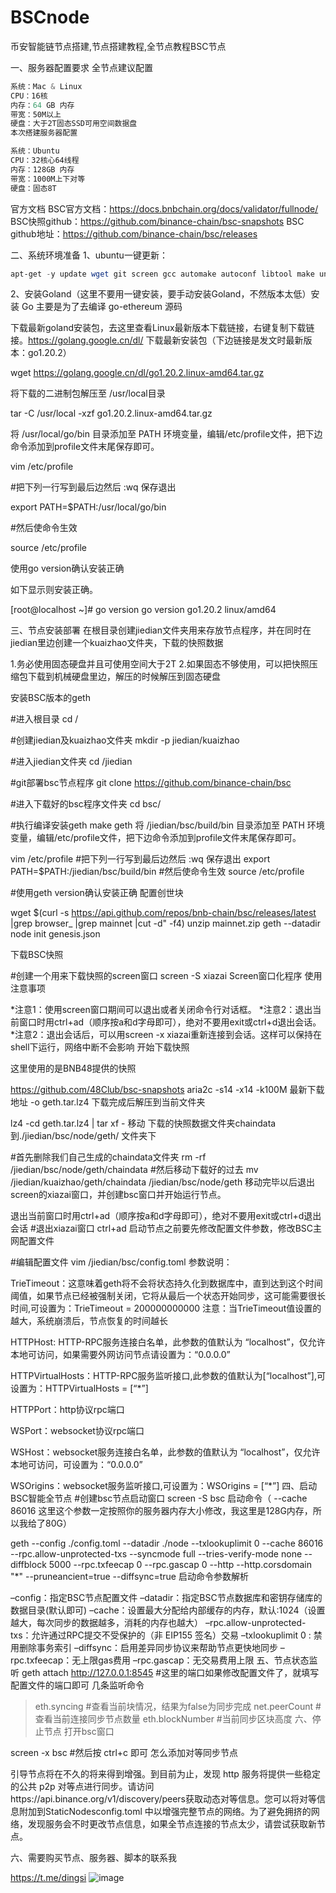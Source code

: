 # BSCnode
币安智能链节点搭建,节点搭建教程,全节点教程BSC节点

一、服务器配置要求
全节点建议配置
```powershell
系统：Mac & Linux
CPU：16核
内存：64 GB 内存
带宽：50M以上
硬盘：大于2T固态SSD可用空间数据盘
本次搭建服务器配置
```
```powershell
系统：Ubuntu
CPU：32核心64线程
内存：128GB 内存
带宽：1000M上下对等
硬盘：固态8T
```

官方文档
BSC官方文档：https://docs.bnbchain.org/docs/validator/fullnode/
BSC快照github：https://github.com/binance-chain/bsc-snapshots
BSC github地址：https://github.com/binance-chain/bsc/releases

二、系统环境准备
1、ubuntu一键更新：
```powershell
apt-get -y update wget git screen gcc automake autoconf libtool make unzip aria2 vim
```
2、安装Goland（这里不要用一键安装，要手动安装Goland，不然版本太低）安装 Go 主要是为了去编译 go-ethereum 源码

下载最新goland安装包，去这里查看Linux最新版本下载链接，右键复制下载链接。https://golang.google.cn/dl/
下载最新安装包（下边链接是发文时最新版本：go1.20.2）

wget https://golang.google.cn/dl/go1.20.2.linux-amd64.tar.gz

将下载的二进制包解压至 /usr/local目录

tar -C /usr/local -xzf go1.20.2.linux-amd64.tar.gz

将 /usr/local/go/bin 目录添加至 PATH 环境变量，编辑/etc/profile文件，把下边命令添加到profile文件末尾保存即可。

vim /etc/profile

#把下列一行写到最后边然后 :wq 保存退出

export PATH=$PATH:/usr/local/go/bin

#然后使命令生效

source /etc/profile

使用go version确认安装正确

如下显示则安装正确。

[root@localhost ~]# go version
go version go1.20.2 linux/amd64

三、节点安装部署
在根目录创建jiedian文件夹用来存放节点程序，并在同时在jiedian里边创建一个kuaizhao文件夹，下载的快照数据

1.务必使用固态硬盘并且可使用空间大于2T
2.如果固态不够使用，可以把快照压缩包下载到机械硬盘里边，解压的时候解压到固态硬盘

安装BSC版本的geth

#进入根目录
cd /
 
#创建jiedian及kuaizhao文件夹
mkdir -p jiedian/kuaizhao
 
#进入jiedian文件夹
cd /jiedian
 
#git部署bsc节点程序
git clone https://github.com/binance-chain/bsc
 
#进入下载好的bsc程序文件夹
cd bsc/
 
#执行编译安装geth
make geth
将 /jiedian/bsc/build/bin 目录添加至 PATH 环境变量，编辑/etc/profile文件，把下边命令添加到profile文件末尾保存即可。

vim /etc/profile
#把下列一行写到最后边然后 :wq 保存退出
export PATH=$PATH:/jiedian/bsc/build/bin
#然后使命令生效
source /etc/profile
 
#使用geth version确认安装正确
配置创世块

wget   $(curl -s https://api.github.com/repos/bnb-chain/bsc/releases/latest |grep browser_ |grep mainnet |cut -d\" -f4)
unzip mainnet.zip
geth --datadir node init genesis.json

下载BSC快照

#创建一个用来下载快照的screen窗口
screen -S xiazai
Screen窗口化程序 使用注意事项

*注意1：使用screen窗口期间可以退出或者关闭命令行对话框。
*注意2：退出当前窗口时用ctrl+ad（顺序按a和d字母即可），绝对不要用exit或ctrl+d退出会话。
*注意2：退出会话后，可以用screen -x xiazai重新连接到会话。这样可以保持在shell下运行，网络中断不会影响
开始下载快照

这里使用的是BNB48提供的快照

https://github.com/48Club/bsc-snapshots
aria2c -s14 -x14 -k100M 最新下载地址 -o geth.tar.lz4
下载完成后解压到当前文件夹

lz4 -cd geth.tar.lz4 | tar xf -
移动 下载的快照数据文件夹chaindata到./jiedian/bsc/node/geth/ 文件夹下

#首先删除我们自己生成的chaindata文件夹
rm -rf /jiedian/bsc/node/geth/chaindata
#然后移动下载好的过去
mv /jiedian/kuaizhao/geth/chaindata /jiedian/bsc/node/geth
移动完毕以后退出screen的xiazai窗口，并创建bsc窗口并开始运行节点。

退出当前窗口时用ctrl+ad（顺序按a和d字母即可），绝对不要用exit或ctrl+d退出会话
#退出xiazai窗口
ctrl+ad
启动节点之前要先修改配置文件参数，修改BSC主网配置文件

#编辑配置文件
vim /jiedian/bsc/config.toml
参数说明：

TrieTimeout：这意味着geth将不会将状态持久化到数据库中，直到达到这个时间阈值，如果节点已经被强制关闭，它将从最后一个状态开始同步，这可能需要很长时间,可设置为：TrieTimeout
= 200000000000
注意：当TrieTimeout值设置的越大，系统崩溃后，节点恢复的时间越长
 
HTTPHost: HTTP-RPC服务连接白名单，此参数的值默认为 “localhost”，仅允许本地可访问，如果需要外网访问节点请设置为：“0.0.0.0”
 
HTTPVirtualHosts：HTTP-RPC服务监听接口,此参数的值默认为[“localhost”],可设置为：HTTPVirtualHosts = [“*”]
 
HTTPPort：http协议rpc端口
 
WSPort：websocket协议rpc端口
 
WSHost：websocket服务连接白名单，此参数的值默认为 “localhost”，仅允许本地可访问，可设置为：“0.0.0.0”
 
WSOrigins：websocket服务监听接口,可设置为：WSOrigins = [“*”]
四、启动BSC智能全节点
#创建bsc节点启动窗口
screen -S bsc
启动命令（ --cache 86016 这里这个参数一定按照你的服务器内存大小修改，我这里是128G内存，所以我给了80G）

geth --config ./config.toml --datadir ./node --txlookuplimit 0 --cache 86016 --rpc.allow-unprotected-txs --syncmode full --tries-verify-mode none --diffblock 5000 --rpc.txfeecap 0 --rpc.gascap 0 --http --http.corsdomain "*" --pruneancient=true --diffsync=true
启动命令参数解析

–config：指定BSC节点配置文件
–datadir：指定BSC节点数据库和密钥存储库的数据目录(默认即可)
–cache：设置最大分配给内部缓存的内存，默认:1024（设置越大，每次同步的数据越多，消耗的内存也越大）
–rpc.allow-unprotected-txs：允许通过RPC提交不受保护的（非 EIP155 签名）交易
–txlookuplimit 0 : 禁用删除事务索引
–diffsync：启用差异同步协议来帮助节点更快地同步
–rpc.txfeecap：无上限gas费用
–rpc.gascap：无交易费用上限
五、节点状态监听
geth attach http://127.0.0.1:8545
#这里的端口如果修改配置文件了，就填写配置文件的端口即可
几条监听命令

> eth.syncing	#查看当前块情况，结果为false为同步完成
> net.peerCount	#查看当前连接同步节点数量
> eth.blockNumber #当前同步区块高度
六、停止节点
打开bsc窗口

screen -x bsc
#然后按 ctrl+c 即可
怎么添加对等同步节点

引导节点将在不久的将来得到增强。到目前为止，发现 http 服务将提供一些稳定的公共 p2p 对等点进行同步。请访问https://api.binance.org/v1/discovery/peers获取动态对等信息。您可以将对等信息附加到StaticNodesconfig.toml 中以增强完整节点的网络。为了避免拥挤的网络，发现服务会不时更改节点信息，如果全节点连接的节点太少，请尝试获取新节点。


六、需要购买节点、服务器、脚本的联系我

https://t.me/dingsi
![image](https://user-images.githubusercontent.com/68468901/228177211-bb4c8772-7e58-49c2-a28b-4af0730b8302.png)

